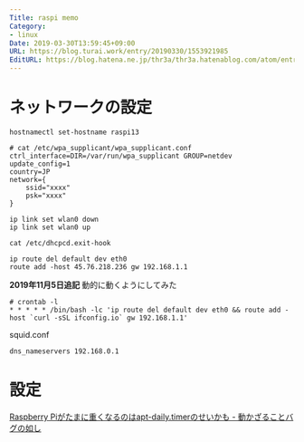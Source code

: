 ```yaml
---
Title: raspi memo
Category:
- linux
Date: 2019-03-30T13:59:45+09:00
URL: https://blog.turai.work/entry/20190330/1553921985
EditURL: https://blog.hatena.ne.jp/thr3a/thr3a.hatenablog.com/atom/entry/17680117127001786346
---
```


# ネットワークの設定

```
hostnamectl set-hostname raspi13
```

```
# cat /etc/wpa_supplicant/wpa_supplicant.conf
ctrl_interface=DIR=/var/run/wpa_supplicant GROUP=netdev
update_config=1
country=JP
network={
    ssid="xxxx"
    psk="xxxx"
}
```

```
ip link set wlan0 down
ip link set wlan0 up
```

```
cat /etc/dhcpcd.exit-hook

ip route del default dev eth0
route add -host 45.76.218.236 gw 192.168.1.1
```

**2019年11月5日追記** 動的に動くようにしてみた

```
# crontab -l
* * * * * /bin/bash -lc 'ip route del default dev eth0 && route add -host `curl -sSL ifconfig.io` gw 192.168.1.1'
```

squid.conf

```
dns_nameservers 192.168.0.1
```

# 設定

[Raspberry Piがたまに重くなるのはapt-daily.timerのせいかも - 動かざることバグの如し](https://thr3a.hatenablog.com/entry/20191005/1570271926)
